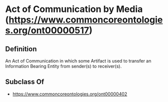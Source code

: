 # Act of Communication by Media (https://www.commoncoreontologies.org/ont00000517)

## Definition
An Act of Communication in which some Artifact is used to transfer an Information Bearing Entity from sender(s) to receiver(s).

## Subclass Of
- https://www.commoncoreontologies.org/ont00000402

